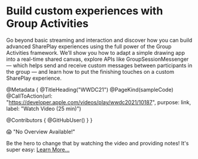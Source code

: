 # Build custom experiences with Group Activities

Go beyond basic streaming and interaction and discover how you can build advanced SharePlay experiences using the full power of the Group Activities framework. We’ll show you how to adapt a simple drawing app into a real-time shared canvas, explore APIs like GroupSessionMessenger — which helps send and receive custom messages between participants in the group — and learn how to put the finishing touches on a custom SharePlay experience.

@Metadata {
   @TitleHeading("WWDC21")
   @PageKind(sampleCode)
   @CallToAction(url: "https://developer.apple.com/videos/play/wwdc2021/10187", purpose: link, label: "Watch Video (25 min)")

   @Contributors {
      @GitHubUser(<replace this with your GitHub handle>)
   }
}

😱 "No Overview Available!"

Be the hero to change that by watching the video and providing notes! It's super easy:
 [Learn More…](https://wwdcnotes.com/documentation/wwdcnotes/contributing)
